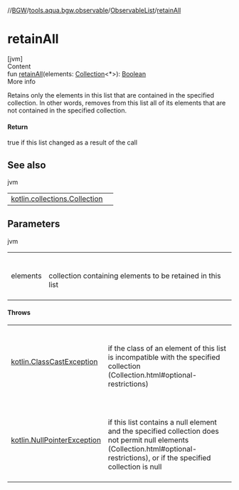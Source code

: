 //[BGW](../../../index.md)/[tools.aqua.bgw.observable](../index.md)/[ObservableList](index.md)/[retainAll](retain-all.md)



# retainAll  
[jvm]  
Content  
fun [retainAll](retain-all.md)(elements: [Collection](https://kotlinlang.org/api/latest/jvm/stdlib/kotlin.collections/-collection/index.html)<*>): [Boolean](https://kotlinlang.org/api/latest/jvm/stdlib/kotlin/-boolean/index.html)  
More info  


Retains only the elements in this list that are contained in the specified collection.  In other words, removes from this list all of its elements that are not contained in the specified collection.



#### Return  


true if this list changed as a result of the call



## See also  
  
jvm  
  
| | |
|---|---|
| <a name="tools.aqua.bgw.observable/ObservableList/retainAll/#kotlin.collections.Collection[*]/PointingToDeclaration/"></a>[kotlin.collections.Collection](https://kotlinlang.org/api/latest/jvm/stdlib/kotlin.collections/-collection/contains.html)| <a name="tools.aqua.bgw.observable/ObservableList/retainAll/#kotlin.collections.Collection[*]/PointingToDeclaration/"></a>|
  


## Parameters  
  
jvm  
  
| | |
|---|---|
| <a name="tools.aqua.bgw.observable/ObservableList/retainAll/#kotlin.collections.Collection[*]/PointingToDeclaration/"></a>elements| <a name="tools.aqua.bgw.observable/ObservableList/retainAll/#kotlin.collections.Collection[*]/PointingToDeclaration/"></a><br><br>collection containing elements to be retained in this list<br><br>|
  


#### Throws  
  
| | |
|---|---|
| <a name="tools.aqua.bgw.observable/ObservableList/retainAll/#kotlin.collections.Collection[*]/PointingToDeclaration/"></a>[kotlin.ClassCastException](https://kotlinlang.org/api/latest/jvm/stdlib/kotlin/-class-cast-exception/index.html)| <a name="tools.aqua.bgw.observable/ObservableList/retainAll/#kotlin.collections.Collection[*]/PointingToDeclaration/"></a><br><br>if the class of an element of this list is incompatible with the specified collection (Collection.html#optional-restrictions)<br><br>|
| <a name="tools.aqua.bgw.observable/ObservableList/retainAll/#kotlin.collections.Collection[*]/PointingToDeclaration/"></a>[kotlin.NullPointerException](https://kotlinlang.org/api/latest/jvm/stdlib/kotlin/-null-pointer-exception/index.html)| <a name="tools.aqua.bgw.observable/ObservableList/retainAll/#kotlin.collections.Collection[*]/PointingToDeclaration/"></a><br><br>if this list contains a null element and the specified collection does not permit null elements (Collection.html#optional-restrictions), or if the specified collection is null<br><br>|
  



